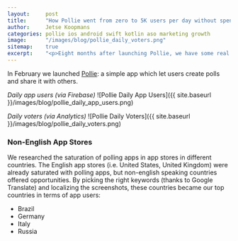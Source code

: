 ```yaml
---
layout:     post
title:      "How Pollie went from zero to 5K users per day without spending a single $ on marketing"
author:     Jetse Koopmans
categories: pollie ios android swift kotlin aso marketing growth
image:      "/images/blog/pollie_daily_voters.png"
sitemap:    true
excerpt:    "<p>Eight months after launching Pollie, we have some real data: about 600 active app users and 5000 voters per day! How did we achieve this without spending a single $ on marketing?</p>"
---
```


<!-- ![Pollie]({{ site.baseurl }}/images/blog/pollie_unique_impressions.png) -->

In February we launched <a target="_blank" href="https://www.pollie.app/">Pollie</a>: a simple app which let users create polls and share it with others.

*Daily app users (via Firebase)*
![Pollie Daily App Users]({{ site.baseurl }}/images/blog/pollie_daily_app_users.png)

*Daily voters (via Analytics)*
![Pollie Daily Voters]({{ site.baseurl }}/images/blog/pollie_daily_voters.png)

### Non-English App Stores
We researched the saturation of polling apps in app stores in different countries. The English app stores (i.e. United States, United Kingdom) were already saturated with polling apps, but non-english speaking countries offered opportunities. By picking the right keywords (thanks to Google Translate) and localizing the screenshots, these countries became our top countries in terms of app users:
<ul>
	<li>Brazil</li>
	<li>Germany</li>
	<li>Italy</li>
	<li>Russia</li>
</ul>


